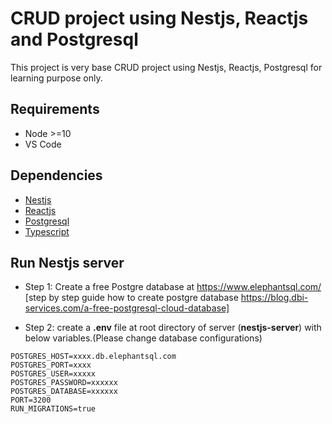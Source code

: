 # CRUD project using Nestjs, Reactjs and Postgresql 
This project is very base CRUD project using Nestjs, Reactjs, Postgresql for learning purpose only.

## Requirements
- Node >=10
- VS Code

## Dependencies
* [Nestjs](https://nestjs.com/)
* [Reactjs](https://reactjs.org/)
* [Postgresql](https://www.postgresql.org/)
* [Typescript](https://www.typescriptlang.org)

## Run Nestjs server
- Step 1: Create a free Postgre database at https://www.elephantsql.com/ [step by step guide how to create postgre database https://blog.dbi-services.com/a-free-postgresql-cloud-database]

- Step 2: create a **.env** file at root directory of server (**nestjs-server**) with below variables.(Please change database configurations)
```
POSTGRES_HOST=xxxx.db.elephantsql.com
POSTGRES_PORT=xxxx
POSTGRES_USER=xxxxx
POSTGRES_PASSWORD=xxxxxx
POSTGRES_DATABASE=xxxxxx
PORT=3200
RUN_MIGRATIONS=true
```
